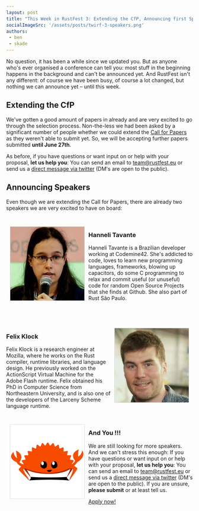 ```yaml
---
layout: post
title: "This Week in RustFest 3: Extending the CfP, Announcing first Speakers"
socialImageSrc: '/assets/posts/twirf-3-speakers.png'
authors:
 - ben
 - skade
---
```



No question, it has been a while since we updated you. But as anyone who's ever organised a conference can tell you: most stuff in the beginning happens in the background and can't be announced yet. And RustFest isn't any different: of course we have been busy, of course a lot changed, but nothing we can announce yet – until this week.

## Extending the CfP

We've gotten a good amount of papers in already and are very excited to go through the selection process. Non-the-less we had been asked by a significant number of people whether we could extend the [Call for Papers](https://cfp.rustfest.eu) as they weren't able to submit yet. So, we will be accepting further papers submitted **until June 27th**.

As before, if you have questions or want input on or help with your proposal, **let us help you**: You can send an email to <team@rustfest.eu> or send us a [direct message via twitter](https://twitter.com/rustfest) (DM's are open to the public).

## Announcing Speakers

Even though we are extending the Call for Papers, there are already two speakers we are very excited to have on board:

<br />

<img src="/assets/speakers/hanneli.jpg" style="max-width: 200px; float: left; margin: 10px; border: 1px solid gainsboro;" />

### Hanneli Tavante

Hanneli Tavante is a Brazilian developer working at Codemine42. She's addicted to code, loves to learn new programming languages, frameworks, blowing up capacitors, do some C programming to relax and commit useful (or unuseful) code for random Open Source Projects that she finds at Github. She also part of Rust São Paulo.

<span style="clear: both">&nbsp;</span>

<br/>

<img src="/assets/speakers/felix.jpg" style="max-width: 200px; float: right; margin: 10px; border: 1px solid gainsboro;" />

### Felix Klock

Felix Klock is a research engineer at Mozilla, where he works on the Rust compiler, runtime libraries, and language design. He previously worked on the ActionScript Virtual Machine for the Adobe Flash runtime. Felix obtained his PhD in Computer Science from Northeastern University, and is also one of the developers of the Larceny Scheme language runtime.

<br/>

<img src="/assets/speakers/rustacean-flat-happy.png" style="max-width: 200px; float: left; margin: 10px; border: 1px solid gainsboro;" />

### And You !!!

We are still looking for more speakers. And we can't stress this enough: If you have questions or want input on or help with your proposal, **let us help you**: You can send an email to <team@rustfest.eu> or send us a [direct message via twitter](https://twitter.com/rustfest) (DM's are open to the public). If you are unsure, **please submit** or at least tell us.

<a class="cfp-button button" href="http://www.rustfest.eu/papers/">Apply now!</a>

